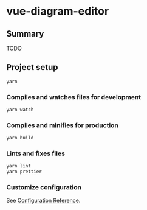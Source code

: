 # vue-diagram-editor

## Summary

TODO

## Project setup

```sh
yarn
```

### Compiles and watches files for development

```sh
yarn watch
```

### Compiles and minifies for production

```sh
yarn build
```

### Lints and fixes files

```sh
yarn lint
yarn prettier
```

### Customize configuration

See [Configuration Reference](https://cli.vuejs.org/config/).
